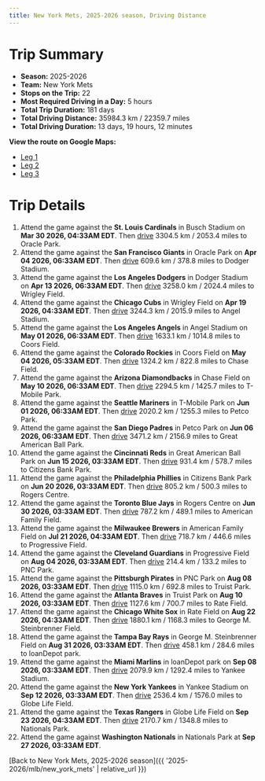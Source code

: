 ```yaml
---
title: New York Mets, 2025-2026 season, Driving Distance
---
```


# Trip Summary
- **Season:** 2025-2026
- **Team:** New York Mets
- **Stops on the Trip:** 22
- **Most Required Driving in a Day:** 5 hours
- **Total Trip Duration:** 181 days
- **Total Driving Distance:** 35984.3 km / 22359.7 miles
- **Total Driving Duration:** 13 days, 19 hours, 12 minutes

**View the route on Google Maps:**
- [Leg 1](https://www.google.com/maps/dir/Busch+Stadium+St.+Louis/Oracle+Park+San+Francisco/Dodger+Stadium+Los+Angeles/Wrigley+Field+Chicago/Angel+Stadium+Anaheim/Coors+Field+Denver/Chase+Field+Phoenix/T-Mobile+Park+Seattle/Petco+Park+San+Diego/Great+American+Ball+Park+Cincinnati)
- [Leg 2](https://www.google.com/maps/dir/Great+American+Ball+Park+Cincinnati/Citizens+Bank+Park+Philadelphia/Rogers+Centre+Toronto/American+Family+Field+Milwaukee/Progressive+Field+Cleveland/PNC+Park+Pittsburgh/Truist+Park+Atlanta/Rate+Field+Chicago/George+M.+Steinbrenner+Field+Tampa/loanDepot+park+Miami)
- [Leg 3](https://www.google.com/maps/dir/loanDepot+park+Miami/Yankee+Stadium+Bronx/Globe+Life+Field+Arlington/Nationals+Park+Washington)

# Trip Details
1. Attend the game against the **St. Louis Cardinals** in Busch Stadium on **Mar 30 2026, 04:33AM EDT**. Then [drive](https://www.google.com/maps/dir/Busch+Stadium+St.+Louis/Oracle+Park+San+Francisco) 3304.5 km / 2053.4 miles to Oracle Park.
2. Attend the game against the **San Francisco Giants** in Oracle Park on **Apr 04 2026, 06:33AM EDT**. Then [drive](https://www.google.com/maps/dir/Oracle+Park+San+Francisco/Dodger+Stadium+Los+Angeles) 609.6 km / 378.8 miles to Dodger Stadium.
3. Attend the game against the **Los Angeles Dodgers** in Dodger Stadium on **Apr 13 2026, 06:33AM EDT**. Then [drive](https://www.google.com/maps/dir/Dodger+Stadium+Los+Angeles/Wrigley+Field+Chicago) 3258.0 km / 2024.4 miles to Wrigley Field.
4. Attend the game against the **Chicago Cubs** in Wrigley Field on **Apr 19 2026, 04:33AM EDT**. Then [drive](https://www.google.com/maps/dir/Wrigley+Field+Chicago/Angel+Stadium+Anaheim) 3244.3 km / 2015.9 miles to Angel Stadium.
5. Attend the game against the **Los Angeles Angels** in Angel Stadium on **May 01 2026, 06:33AM EDT**. Then [drive](https://www.google.com/maps/dir/Angel+Stadium+Anaheim/Coors+Field+Denver) 1633.1 km / 1014.8 miles to Coors Field.
6. Attend the game against the **Colorado Rockies** in Coors Field on **May 04 2026, 05:33AM EDT**. Then [drive](https://www.google.com/maps/dir/Coors+Field+Denver/Chase+Field+Phoenix) 1324.2 km / 822.8 miles to Chase Field.
7. Attend the game against the **Arizona Diamondbacks** in Chase Field on **May 10 2026, 06:33AM EDT**. Then [drive](https://www.google.com/maps/dir/Chase+Field+Phoenix/T-Mobile+Park+Seattle) 2294.5 km / 1425.7 miles to T-Mobile Park.
8. Attend the game against the **Seattle Mariners** in T-Mobile Park on **Jun 01 2026, 06:33AM EDT**. Then [drive](https://www.google.com/maps/dir/T-Mobile+Park+Seattle/Petco+Park+San+Diego) 2020.2 km / 1255.3 miles to Petco Park.
9. Attend the game against the **San Diego Padres** in Petco Park on **Jun 06 2026, 06:33AM EDT**. Then [drive](https://www.google.com/maps/dir/Petco+Park+San+Diego/Great+American+Ball+Park+Cincinnati) 3471.2 km / 2156.9 miles to Great American Ball Park.
10. Attend the game against the **Cincinnati Reds** in Great American Ball Park on **Jun 15 2026, 03:33AM EDT**. Then [drive](https://www.google.com/maps/dir/Great+American+Ball+Park+Cincinnati/Citizens+Bank+Park+Philadelphia) 931.4 km / 578.7 miles to Citizens Bank Park.
11. Attend the game against the **Philadelphia Phillies** in Citizens Bank Park on **Jun 20 2026, 03:33AM EDT**. Then [drive](https://www.google.com/maps/dir/Citizens+Bank+Park+Philadelphia/Rogers+Centre+Toronto) 805.2 km / 500.3 miles to Rogers Centre.
12. Attend the game against the **Toronto Blue Jays** in Rogers Centre on **Jun 30 2026, 03:33AM EDT**. Then [drive](https://www.google.com/maps/dir/Rogers+Centre+Toronto/American+Family+Field+Milwaukee) 787.2 km / 489.1 miles to American Family Field.
13. Attend the game against the **Milwaukee Brewers** in American Family Field on **Jul 21 2026, 04:33AM EDT**. Then [drive](https://www.google.com/maps/dir/American+Family+Field+Milwaukee/Progressive+Field+Cleveland) 718.7 km / 446.6 miles to Progressive Field.
14. Attend the game against the **Cleveland Guardians** in Progressive Field on **Aug 04 2026, 03:33AM EDT**. Then [drive](https://www.google.com/maps/dir/Progressive+Field+Cleveland/PNC+Park+Pittsburgh) 214.4 km / 133.2 miles to PNC Park.
15. Attend the game against the **Pittsburgh Pirates** in PNC Park on **Aug 08 2026, 03:33AM EDT**. Then [drive](https://www.google.com/maps/dir/PNC+Park+Pittsburgh/Truist+Park+Atlanta) 1115.0 km / 692.8 miles to Truist Park.
16. Attend the game against the **Atlanta Braves** in Truist Park on **Aug 10 2026, 03:33AM EDT**. Then [drive](https://www.google.com/maps/dir/Truist+Park+Atlanta/Rate+Field+Chicago) 1127.6 km / 700.7 miles to Rate Field.
17. Attend the game against the **Chicago White Sox** in Rate Field on **Aug 22 2026, 04:33AM EDT**. Then [drive](https://www.google.com/maps/dir/Rate+Field+Chicago/George+M.+Steinbrenner+Field+Tampa) 1880.1 km / 1168.3 miles to George M. Steinbrenner Field.
18. Attend the game against the **Tampa Bay Rays** in George M. Steinbrenner Field on **Aug 31 2026, 03:33AM EDT**. Then [drive](https://www.google.com/maps/dir/George+M.+Steinbrenner+Field+Tampa/loanDepot+park+Miami) 458.1 km / 284.6 miles to loanDepot park.
19. Attend the game against the **Miami Marlins** in loanDepot park on **Sep 08 2026, 03:33AM EDT**. Then [drive](https://www.google.com/maps/dir/loanDepot+park+Miami/Yankee+Stadium+Bronx) 2079.9 km / 1292.4 miles to Yankee Stadium.
20. Attend the game against the **New York Yankees** in Yankee Stadium on **Sep 12 2026, 03:33AM EDT**. Then [drive](https://www.google.com/maps/dir/Yankee+Stadium+Bronx/Globe+Life+Field+Arlington) 2536.4 km / 1576.0 miles to Globe Life Field.
21. Attend the game against the **Texas Rangers** in Globe Life Field on **Sep 23 2026, 04:33AM EDT**. Then [drive](https://www.google.com/maps/dir/Globe+Life+Field+Arlington/Nationals+Park+Washington) 2170.7 km / 1348.8 miles to Nationals Park.
22. Attend the game against **Washington Nationals** in Nationals Park at **Sep 27 2026, 03:33AM EDT**.

[Back to New York Mets, 2025-2026 season]({{ '2025-2026/mlb/new_york_mets' | relative_url }})
